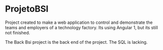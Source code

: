 # ProjetoBSI

Project created to make a web application to control and demonstrate the teams and employers of a technology factory.
Its using Angular 1, but its still not finished. 

The Back Bsi project is the back end of the project.
The SQL is lacking.
